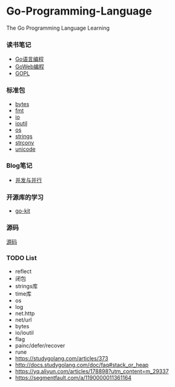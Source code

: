 # Go-Programming-Language

The Go Programming Language Learning

### 读书笔记
* [Go语言编程](/Book/Go语言编程)
* [GoWeb编程](/Book/GoWeb编程)
* [GOPL](Book/GoPL)

### 标准包
* [bytes](STL/bytes.md)
* [fmt](STL/fmt.md)
* [io](STL/io.md)
* [ioutil](STL/ioutil.md)
* [os](STL/os.md)
* [strings](/STL/strings.md)
* [strconv](STL/strconv.md)
* [unicode](STL/unicode.md)

### Blog笔记
* [并发与并行](/Blog/并发与并行.md)
 
### 开源库的学习
* [go-kit](/Lib/go-kit)

### 源码
[源码](/Source)

### TODO List
* reflect
* 闭包
* strings库
* time库
* os
* log
* net.http
* net/url
* bytes
* io/ioutil
* flag
* painc/defer/recover
* rune
* https://studygolang.com/articles/373
* http://docs.studygolang.com/doc/faq#stack_or_heap
* https://yq.aliyun.com/articles/178898?utm_content=m_29337
* https://segmentfault.com/a/1190000011361164



